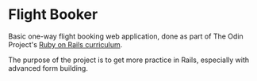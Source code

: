 # Flight Booker

Basic one-way flight booking web application, done as part of The Odin Project's [Ruby on Rails curriculum](theodinproject.com/courses/ruby-on-rails/lessons/building-advanced-forms).

The purpose of the project is to get more practice in Rails, especially with advanced form building.
